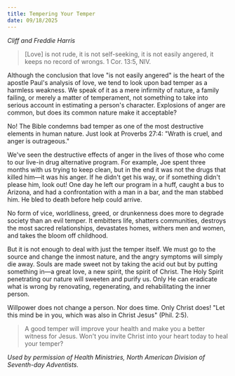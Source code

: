 ```yaml
---
title: Tempering Your Temper
date: 09/18/2025
---
```


_Cliff and Freddie Harris_

> <p></p>
> [Love] is not rude, it is not self-seeking, it is not easily angered, it keeps no record of wrongs. 1 Cor. 13:5, NIV.

Although the conclusion that love "is not easily angered" is the heart of the apostle Paul's analysis of love, we tend to look upon bad temper as a harmless weakness. We speak of it as a mere infirmity of nature, a family failing, or merely a matter of temperament, not something to take into serious account in estimating a person's character. Explosions of anger are common, but does its common nature make it acceptable?

No! The Bible condemns bad temper as one of the most destructive elements in human nature. Just look at Proverbs 27:4: "Wrath is cruel, and anger is outrageous."

We've seen the destructive effects of anger in the lives of those who come to our live-in drug alternative program. For example, Joe spent three months with us trying to keep clean, but in the end it was not the drugs that killed him—it was his anger. If he didn't get his way, or if something didn't please him, look out! One day he left our program in a huff, caught a bus to Arizona, and had a confrontation with a man in a bar, and the man stabbed him. He bled to death before help could arrive.

No form of vice, worldliness, greed, or drunkenness does more to degrade society than an evil temper. It embitters life, shatters communities, destroys the most sacred relationships, devastates homes, withers men and women, and takes the bloom off childhood.

But it is not enough to deal with just the temper itself. We must go to the source and change the inmost nature, and the angry symptoms will simply die away. Souls are made sweet not by taking the acid out but by putting something in—a great love, a new spirit, the spirit of Christ. The Holy Spirit penetrating our nature will sweeten and purify us. Only He can eradicate what is wrong by renovating, regenerating, and rehabilitating the inner person.

Willpower does not change a person. Nor does time. Only Christ does! "Let this mind be in you, which was also in Christ Jesus" (Phil. 2:5).

> <callout></callout>
> A good temper will improve your health and make you a better witness for Jesus. Won't you invite Christ into your heart today to heal your temper?

_Used by permission of Health Ministries, North American Division of Seventh-day Adventists._